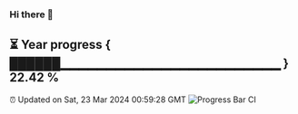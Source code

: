 ### Hi there 👋
⏳ Year progress { ██████▁▁▁▁▁▁▁▁▁▁▁▁▁▁▁▁▁▁▁▁▁▁▁▁ } 22.42 %
---
⏰ Updated on Sat, 23 Mar 2024 00:59:28 GMT
![Progress Bar CI](https://github.com/liununu/liununu/workflows/Progress%20Bar%20CI/badge.svg)
